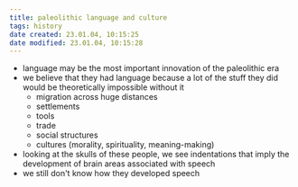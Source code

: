 ```yaml
---
title: paleolithic language and culture
tags: history
date created: 23.01.04, 10:15:25
date modified: 23.01.04, 10:15:28
---
```


- language may be the most important innovation of the paleolithic era
- we believe that they had language because a lot of the stuff they did would be theoretically impossible without it
	- migration across huge distances
	- settlements
	- tools
	- trade
	- social structures
	- cultures (morality, spirituality, meaning-making)
- looking at the skulls of these people, we see indentations that imply the development of brain areas associated with speech
- we still don't know how they developed speech
